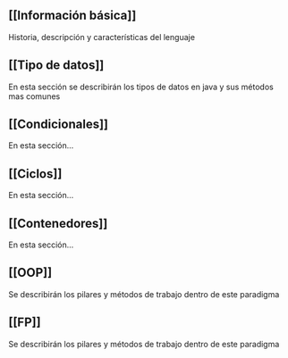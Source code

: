 ## [[Información básica]]
Historia, descripción y características del lenguaje

## [[Tipo de datos]]
En esta sección se describirán los tipos de datos en java y sus métodos mas comunes

## [[Condicionales]]
En esta sección...

## [[Ciclos]]
En esta sección...

## [[Contenedores]]
En esta sección...

## [[OOP]]
Se describirán los pilares y métodos de trabajo dentro de este paradigma

## [[FP]]
Se describirán los pilares y métodos de trabajo dentro de este paradigma